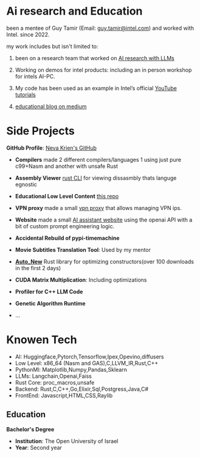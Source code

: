 # Ai research and Education
been a mentee of Guy Tamir (Email: guy.tamir@intel.com) and worked with Intel.
since 2022. 

my work includes but isn't limited to:

1. been on a research team that worked on [AI research with LLMs](https://arxiv.org/abs/2308) 
2. Working on demos for intel products: including an in person workshop for intels AI-PC.
3. My code has been used as an example in Intel’s official [YouTube tutorials](https://www.youtube.com/watch?v=6-ToSvHidy0&list=PLXB3P9W0qDDhtDAjs1U2arVWiyq9z3nDS&index=5)

4. [educational blog on medium](https://medium.com/@nevo.krien)

# Side Projects
**GitHub Profile**: [Neva Krien's GitHub](https://github.com/nevakrien)

- **Compilers**
made 2 different compilers/languages 1 using just pure c99+Nasm and another with unsafe Rust

- **Assembly Viewer**
[rust CLI](https://crates.io/crates/source_viewer) for viewing dissasmbly thats languge egnostic

- **Educational Low Level Content**
[this repo](https://github.com/nevakrien/benchmark-errors/tree/main)

- **VPN proxy**
made a small [vpn proxy](https://github.com/nevakrien/vpn_proxy) that allows managing VPN ips.

- **Website** made a small [AI assistant website](https://github.com/nevakrien/ai_secretary2)
using the openai API with a bit of custom prompt engineering logic.


- **Accidental Rebuild of pypi-timemachine**

- **Movie Subtitles Translation Tool**: Used by my mentor
- [**Auto_New**](https://crates.io/crates/auto_new) Rust library for optimizing constructors(over 100 downloads in the first 2 days)
- **CUDA Matrix Multiplication**: Including optimizations
- **Profiler for C++ LLM Code**
- **Genetic Algorithm Runtime**

- ...


# Knowen Tech
- AI: Huggingface,Pytorch,Tensorflow,Ipex,Opevino,diffusers
- Low Level: x86_64 (Nasm and GAS),C,LLVM_IR,Rust,C++
- PythonMl: Matplotlib,Numpy,Pandas,Sklearn
- LLMs: Langchain,Openai,Faiss
- Rust Core: proc_macros,unsafe
- Backend: Rust,C,C++,Go,Elixir,Sql,Postgress,Java,C#
- FrontEnd: Javascript,HTML,CSS,Raylib


## Education
**Bachelor's Degree**  
- **Institution**: The Open University of Israel  
- **Year**: Second year  